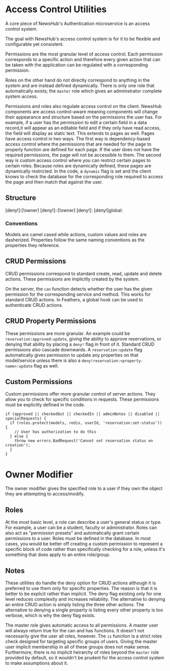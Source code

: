 # Access Control Utilities

A core piece of NewsHub's Authentication microservice is an access control system.

The goal with NewsHub's access control system is for it to be flexible and configurable yet consistent.

Permissions are the most granular level of access control. Each permission corresponds to a specific action and therefore every given action that can be taken with the application can be regulated with a corresponding permission.

Roles on the other hand do not directly correspond to anything in the system and are instead defined dynamically. There is only one role that automatically exists; the `master` role which gives an administrator complete system access. 

Permissions and roles also regulate access control on the client. NewsHub components are access control-aware meaning components will change their appearance and structure based on the permissions the user has. For example, if a user has the permission to edit a certain field in a data record,it will appear as an editable field and if they only have read access, the field will display as static text. This extends to pages as well. Pages have access control in two ways. The first way is dependency-based access control where the permissions that are needed for the page to properly function are defined for each page. If the user does not have the required permissions, the page will not be accessible to them. The second way is custom access control where you can restrict certain pages to certain roles. Because roles are dynamically defined, these pages are dynamically restricted. In the code, a `dynamic` flag is set and the client knows to check the database for the corresponding role required to access the page and then match that against the user.

## Structure

[deny!]<model>:<action>[!owner]
[deny!]<model>:<property>:<action>[!owner]
[deny!]<model>:<custom>
[deny!]global:<custom>
<role>

### Conventions

Models are camel cased while actions, custom values and roles are dasherized. Properties follow the same naming conventions as the properties they reference.

## CRUD Permissions

CRUD permissions correspond to standard create, read, update and delete actions. These permissions are implicitly created by the system.

On the server, the `can` function detects whether the user has the given permission for the corresponding service and method. This works for standard CRUD actions. In Feathers, a global hook can be used to authenticate CRUD actions.

## CRUD Property Permissions

These permissions are more granular. An example could be `reservation:approved:update`, giving the ability to approve reservations, or denying that ability by placing a `deny!` flag in front of it. Standard CRUD permissions also cascade downwards. A `reservation:update` flag automatically gives permission to update any properties on that model/service unless there is also a `deny!reservation:<property-name>:update` flag as well.

## Custom Permissions

Custom permissions offer more granular control of server actions. They allow you to check for specific conditions in requests. These permissions must be explicitly defined in the code.

```
if (approved || checkedOut || checkedIn || adminNotes || disabled || specialRequests) {
  if (roles.protect(models, redis, userId, 'reservation:set-status')) {
    // User has authorization to do this
  } else {
    throw new errors.BadRequest('Cannot set reservation status on creation');
  }
}
```

# Owner Modifier

The owner modifier gives the specified role to a user if they own the object they are attempting to access/modify.

## Roles

At the most basic level, a role can describe a user's general status or type. For example, a user can be a student, faculty or administrator. Roles can also act as "permission presets" and automatically grant certain permissions to a user. Roles must be defined in the database. In most cases, you would be better off creating a custom permission to represent a specific block of code rather than specifically checking for a role, unless it's something that does apply to an entire role/group.

## Notes

These utilities do handle the deny option for CRUD actions although it is preferred to use them only for specific properties. The reason is that it is better to be explicit rather than implicit. The deny flag existing only for one level reduces complexity and increases reliability. The alternative to denying an entire CRUD action is simply listing the three other actions. The alternative to denying a single property is listing every other property is too verbose, which is why the deny flag exists.

The master role gives automatic access to all permissions. A master user will always return true for the can and has functions. It doesn't not necessarily give the user all roles, however. The `is` function is a strict roles check designed for targeting specific groups of users. Giving the master user implicit membership in all of these groups does not make sense. Furthermore, there is no implicit heirarchy of roles beyond the `master` role provided by default, so it wouldn't be prudent for the access control system to make assumptions about it.

